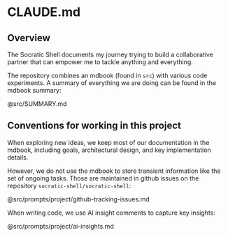 # CLAUDE.md

## Overview

The Socratic Shell documents my journey trying to build a collaborative partner that can empower me to tackle anything and everything.

The repository combines an mdbook (found in `src`) with various code experiments. A summary of everything we are doing can be found in the mdbook summary:

@src/SUMMARY.md

## Conventions for working in this project

When exploring new ideas, we keep most of our documentation in the mdbook, including goals, architectural design, and key implementation details.

However, we do not use the mdbook to store transient information like the set of ongoing tasks. Those are maintained in github issues on the repository `socratic-shell/socratic-shell`:

@src/prompts/project/github-tracking-issues.md

When writing code, we use AI insight comments to capture key insights:

@src/prompts/project/ai-insights.md
